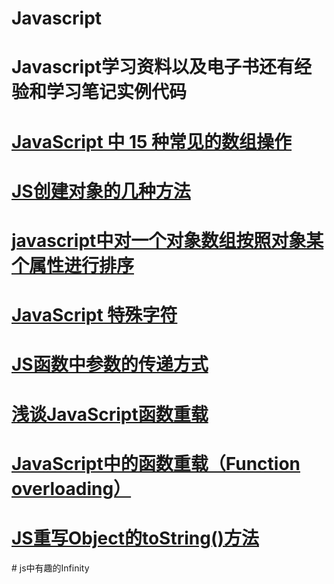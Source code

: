 # Javascript
# Javascript学习资料以及电子书还有经验和学习笔记实例代码

# <a href="https://segmentfault.com/a/1190000022866321">JavaScript 中 15 种常见的数组操作</a>
# <a href="https://juejin.cn/post/6844903616512278536">JS创建对象的几种方法</a>
# <a href="https://blog.csdn.net/u011280778/article/details/99711988">javascript中对一个对象数组按照对象某个属性进行排序</a>
# <a href="https://www.w3school.com.cn/js/js_special_characters.asp">JavaScript 特殊字符</a>
# <a href="https://juejin.cn/post/6844903881172877320">JS函数中参数的传递方式</a>
# <a href="https://www.cnblogs.com/yugege/p/5539020.html">浅谈JavaScript函数重载</a>
# <a href="https://juejin.cn/post/6844903636154187790">JavaScript中的函数重载（Function overloading）</a>
# <a href="https://blog.csdn.net/guoxiaozhuang4/article/details/80253772">JS重写Object的toString()方法
</a>
# js中有趣的Infinity
<!DOCTYPE html>
<html>
	<head>
		<meta charset="utf-8">
		<title></title>
	</head>
	<body>
		<script type="text/javascript">
			//1.infinity是值正的无穷大，属于Number类型，-infinity是值负的无穷大
			var res=1/0;//其他语言中0不能转为除数，但是js可以。
			document.write("1/0="+res+"<br/>");//1/0=Infinity
			//2.一个数字除以一个Infinity，结果是0
			var res2=10000/res;
			document.write("10000/Infinity="+res2+"<br/>");//10000/Infinity=0
			//3.Infinity乘于-1等于-Infinity
			var res3=res*(-1);
			document.write("Infinity*(-1)="+res3+"<br/>");//Infinity*(-1)=-Infinity
			//4.Infinity/Infinity=NaN无穷大除以无穷大得到的是NaN
			document.write("Infinity/Infinity="+Infinity/Infinity+"<br/>");//Infinity/Infinity=NaN
		    //5.Infinity/-1=-Infinity
			document.write("Infinity/-1="+Infinity/-1+"<br/>");//Infinity/-1=-Infinity
			//6.Infinity/-Infinity=NaN
			document.write("Infinity/-Infinity="+Infinity/-Infinity+"<br/>");//NaN
			//7.Infinity-Infinity=NaN
			var r=Infinity-Infinity;
			document.write("Infinity-Infinity="+r+"<br/>");
			//8.Infinity+Infinity=Infinity
			var r2=Infinity+Infinity;
			document.write("Infinity+Infinity="+r2+"<br/>");//=Infinity
			//9.Infinity*Infinity=Infinity
			var r3=Infinity*Infinity;
			document.write("Infinity*Infinity="+r3+"<br/>");//=Infinity
		</script>
	</body>
</html>
